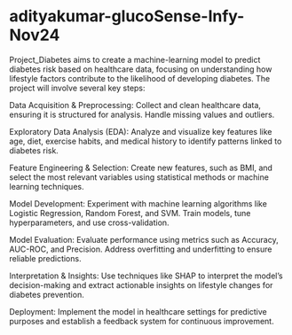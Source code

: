 # adityakumar-glucoSense-Infy-Nov24
Project_Diabetes aims to create a machine-learning model to predict diabetes risk based on healthcare data, focusing on understanding how lifestyle factors contribute to the likelihood of developing diabetes. The project will involve several key steps:

Data Acquisition & Preprocessing: Collect and clean healthcare data, ensuring it is structured for analysis. Handle missing values and outliers.

Exploratory Data Analysis (EDA): Analyze and visualize key features like age, diet, exercise habits, and medical history to identify patterns linked to diabetes risk.

Feature Engineering & Selection: Create new features, such as BMI, and select the most relevant variables using statistical methods or machine learning techniques.

Model Development: Experiment with machine learning algorithms like Logistic Regression, Random Forest, and SVM. Train models, tune hyperparameters, and use cross-validation.

Model Evaluation: Evaluate performance using metrics such as Accuracy, AUC-ROC, and Precision. Address overfitting and underfitting to ensure reliable predictions.

Interpretation & Insights: Use techniques like SHAP to interpret the model’s decision-making and extract actionable insights on lifestyle changes for diabetes prevention.

Deployment: Implement the model in healthcare settings for predictive purposes and establish a feedback system for continuous improvement.
